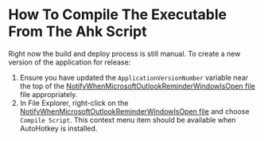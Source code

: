 # How To Compile The Executable From The Ahk Script

Right now the build and deploy process is still manual. To create a new version of the application for release:

1. Ensure you have updated the `ApplicationVersionNumber` variable near the top of the [NotifyWhenMicrosoftOutlookReminderWindowIsOpen file][NotifyWhenMicrosoftOutlookReminderWindowIsOpenAhkFilePath] file appropriately.
2. In File Explorer, right-click on the [NotifyWhenMicrosoftOutlookReminderWindowIsOpen file][NotifyWhenMicrosoftOutlookReminderWindowIsOpenAhkFilePath] and choose `Compile Script`. This context menu item should be available when AutoHotkey is installed.


<!-- Links -->
[NotifyWhenMicrosoftOutlookReminderWindowIsOpenAhkFilePath]: ../src/NotifyWhenMicrosoftOutlookReminderWindowIsOpen.ahk